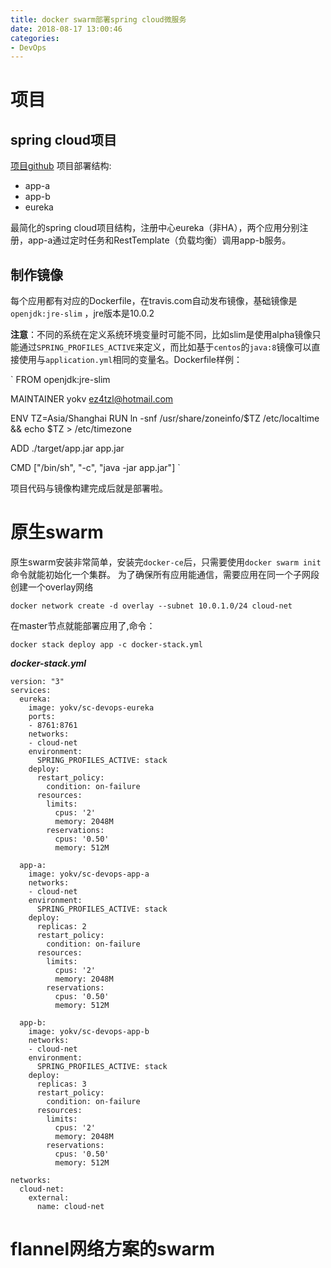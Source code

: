 ```yaml
---
title: docker swarm部署spring cloud微服务
date: 2018-08-17 13:00:46
categories: 
- DevOps
---
```


# 项目
<!--more-->
## spring cloud项目
[项目github](https://github.com/YoKv/microservices-practise)
项目部署结构:

* app-a
* app-b
* eureka

最简化的spring cloud项目结构，注册中心eureka（非HA），两个应用分别注册，app-a通过定时任务和RestTemplate（负载均衡）调用app-b服务。

## 制作镜像
每个应用都有对应的Dockerfile，在travis.com自动发布镜像，基础镜像是 `openjdk:jre-slim` ，jre版本是10.0.2

**注意**：不同的系统在定义系统环境变量时可能不同，比如slim是使用alpha镜像只能通过`SPRING_PROFILES_ACTIVE`来定义，而比如基于`centos`的`java:8`镜像可以直接使用与`application.yml`相同的变量名。Dockerfile样例：

`
FROM openjdk:jre-slim

MAINTAINER yokv ez4tzl@hotmail.com

ENV TZ=Asia/Shanghai
RUN ln -snf /usr/share/zoneinfo/$TZ /etc/localtime && echo $TZ > /etc/timezone

ADD ./target/app.jar  app.jar

CMD ["/bin/sh", "-c", "java -jar app.jar"]
`

项目代码与镜像构建完成后就是部署啦。

# 原生swarm
原生swarm安装非常简单，安装完`docker-ce`后，只需要使用`docker swarm init`命令就能初始化一个集群。
为了确保所有应用能通信，需要应用在同一个子网段
创建一个overlay网络

```
docker network create -d overlay --subnet 10.0.1.0/24 cloud-net
```

在master节点就能部署应用了,命令：

```
docker stack deploy app -c docker-stack.yml
```

***docker-stack.yml***

```
version: "3"
services:
  eureka:
    image: yokv/sc-devops-eureka
    ports:
    - 8761:8761
    networks:
    - cloud-net
    environment:
      SPRING_PROFILES_ACTIVE: stack
    deploy:
      restart_policy:
        condition: on-failure
      resources:
        limits:
          cpus: '2'
          memory: 2048M
        reservations:
          cpus: '0.50'
          memory: 512M

  app-a:
    image: yokv/sc-devops-app-a
    networks:
    - cloud-net
    environment:
      SPRING_PROFILES_ACTIVE: stack
    deploy:
      replicas: 2
      restart_policy:
        condition: on-failure
      resources:
        limits:
          cpus: '2'
          memory: 2048M
        reservations:
          cpus: '0.50'
          memory: 512M

  app-b:
    image: yokv/sc-devops-app-b
    networks:
    - cloud-net
    environment:
      SPRING_PROFILES_ACTIVE: stack
    deploy:
      replicas: 3
      restart_policy:
        condition: on-failure
      resources:
        limits:
          cpus: '2'
          memory: 2048M
        reservations:
          cpus: '0.50'
          memory: 512M

networks:
  cloud-net:
    external:
      name: cloud-net
```


# flannel网络方案的swarm